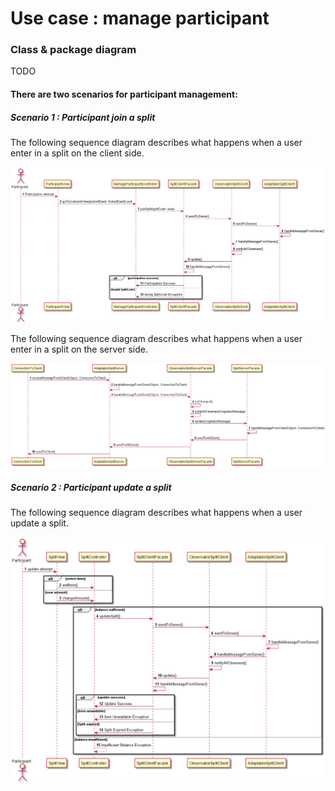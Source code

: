 # Use case : manage participant

### Class & package diagram

TODO

#### There are two scenarios for participant management:

##### Scenario 1 : Participant join a split

The following sequence diagram describes what happens when a user
enter in a split on the client side.

![diagram](./participant_join_split_sequence_diagram.png)

The following sequence diagram describes what happens when a user
enter in a split on the server side.

![diagram](./server_side_sequence_diagram.png)

##### Scenario 2 : Participant update a split

The following sequence diagram describes what happens when a user
update a split.

![diagram](./participant_update_split_sequence_diagram.png)